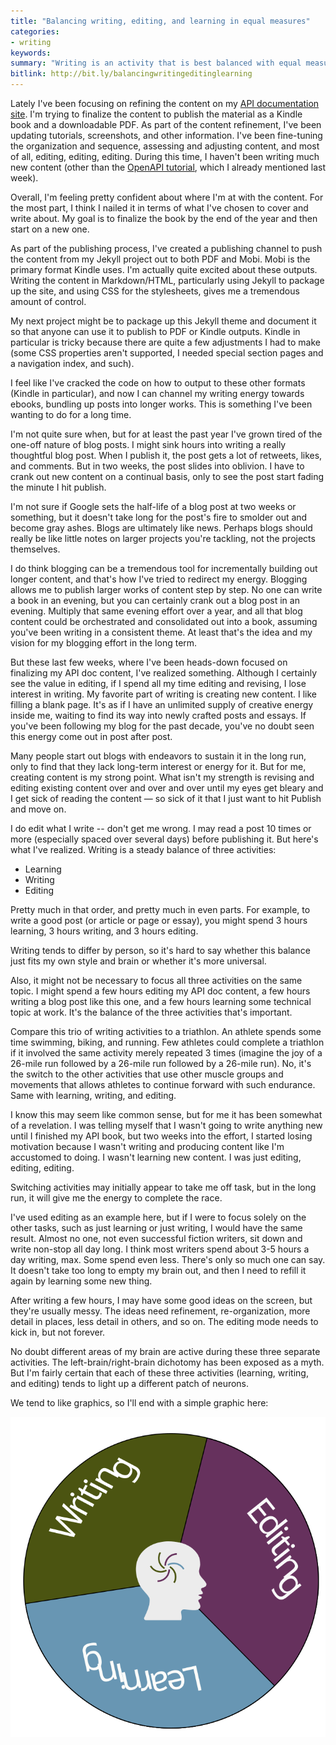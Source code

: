 ```yaml
---
title: "Balancing writing, editing, and learning in equal measures"
categories:
- writing
keywords:
summary: "Writing is an activity that is best balanced with equal measures of editing and learning. Overdoing any one activity can lead to exhaustion and burnout, but by balancing these three activities &mdash; writing, editing, and learning &mdash; you can switch to different neural muscles and find more energy in the long-term."
bitlink: http://bit.ly/balancingwritingeditinglearning
---
```


Lately I've been focusing on refining the content on my [API documentation site](http://idratherbewriting.com/learnapidoc/). I'm trying to finalize the content to publish the material as a Kindle book and a downloadable PDF. As part of the content refinement, I've been updating tutorials, screenshots, and other information. I've been fine-tuning the organization and sequence, assessing and adjusting content, and most of all, editing, editing, editing. During this time, I haven't been writing much new content (other than the [OpenAPI tutorial](http://idratherbewriting.com/learnapidoc/pubapis_openapi_tutorial_overview.html), which I already mentioned last week).

Overall, I'm feeling pretty confident about where I'm at with the content. For the most part, I think I nailed it in terms of what I've chosen to cover and write about. My goal is to finalize the book by the end of the year and then start on a new one.

As part of the publishing process, I've created a publishing channel to push the content from my Jekyll project out to both PDF and Mobi. Mobi is the primary format Kindle uses. I'm actually quite excited about these outputs. Writing the content in Markdown/HTML, particularly using Jekyll to package up the site, and using CSS for the stylesheets, gives me a tremendous amount of control.

My next project might be to package up this Jekyll theme and document it so that anyone can use it to publish to PDF or Kindle outputs. Kindle in particular is tricky because there are quite a few adjustments I had to make (some CSS properties aren't supported, I needed special section pages and a navigation index, and such).

I feel like I've cracked the code on how to output to these other formats (Kindle in particular), and now I can channel my writing energy towards ebooks, bundling up posts into longer works. This is something I've been wanting to do for a long time.

I'm not quite sure when, but for at least the past year I've grown tired of the one-off nature of blog posts. I might sink hours into writing a really thoughtful blog post. When I publish it, the post gets a lot of retweets, likes, and comments. But in two weeks, the post slides into oblivion. I have to crank out new content on a continual basis, only to see the post start fading the minute I hit publish.

I'm not sure if Google sets the half-life of a blog post at two weeks or something, but it doesn't take long for the post's fire to smolder out and become gray ashes. Blogs are ultimately like news. Perhaps blogs should really be like little notes on larger projects you're tackling, not the projects themselves.

I do think blogging can be a tremendous tool for incrementally building out longer content, and that's how I've tried to redirect my energy. Blogging allows me to publish larger works of content step by step. No one can write a book in an evening, but you can certainly crank out a blog post in an evening. Multiply that same evening effort over a year, and all that blog content could be orchestrated and consolidated out into a book, assuming you've been writing in a consistent theme. At least that's the idea and my vision for my blogging effort in the long term.

But these last few weeks, where I've been heads-down focused on finalizing my API doc content, I've realized something. Although I certainly see the value in editing, if I spend all my time editing and revising, I lose interest in writing. My favorite part of writing is creating new content. I like filling a blank page. It's as if I have an unlimited supply of creative energy inside me, waiting to find its way into newly crafted posts and essays. If you've been following my blog for the past decade, you've no doubt seen this energy come out in post after post.

Many people start out blogs with endeavors to sustain it in the long run, only to find that they lack long-term interest or energy for it. But for me, creating content is my strong point. What isn't my strength is revising and editing existing content over and over and over until my eyes get bleary and I get sick of reading the content &mdash; so sick of it that I just want to hit Publish and move on.

I do edit what I write -- don't get me wrong. I may read a post 10 times or more (especially spaced over several days) before publishing it. But here's what I've realized. Writing is a steady balance of three activities:

* Learning
* Writing
* Editing

Pretty much in that order, and pretty much in even parts. For example, to write a good post (or article or page or essay), you might spend 3 hours learning, 3 hours writing, and 3 hours editing.

Writing tends to differ by person, so it's hard to say whether this balance just fits my own style and brain or whether it's more universal.

Also, it might not be necessary to focus all three activities on the same topic. I might spend a few hours editing my API doc content, a few hours writing a blog post like this one, and a few hours learning some technical topic at work. It's the balance of the three activities that's important.

Compare this trio of writing activities to a triathlon. An athlete spends some time swimming, biking, and running. Few athletes could complete a triathlon if it involved the same activity merely repeated 3 times (imagine the joy of a 26-mile run followed by a 26-mile run followed by a 26-mile run). No, it's the switch to the other activities that use other muscle groups and movements that allows athletes to continue forward with such endurance. Same with learning, writing, and editing.

I know this may seem like common sense, but for me it has been somewhat of a revelation. I was telling myself that I wasn't going to write anything new until I finished my API book, but two weeks into the effort, I started losing motivation because I wasn't writing and producing content like I'm accustomed to doing. I wasn't learning new content. I was just editing, editing, editing.

Switching activities may initially appear to take me off task, but in the long run, it will give me the energy to complete the race.

I've used editing as an example here, but if I were to focus solely on the other tasks, such as just learning or just writing, I would have the same result. Almost no one, not even successful fiction writers, sit down and write non-stop all day long. I think most writers spend about 3-5 hours a day writing, max. Some spend even less. There's only so much one can say. It doesn't take too long to empty my brain out, and then I need to refill it again by learning some new thing.

After writing a few hours, I may have some good ideas on the screen, but they're usually messy. The ideas need refinement, re-organization, more detail in places, less detail in others, and so on. The editing mode needs to kick in, but not forever.

No doubt different areas of my brain are active during these three separate activities. The left-brain/right-brain dichotomy has been exposed as a myth. But I'm fairly certain that each of these three activities (learning, writing, and editing) tends to light up a different patch of neurons.

We tend to like graphics, so I'll end with a simple graphic here:

<div style="max-width: 600px;">
<img src="/images/writingtrianglebalance.svg"/>
</div>
